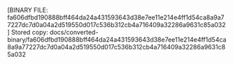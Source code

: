 [BINARY FILE: fa606dfbd190888bff464da24a431593643d38e7ee11e214e4ff1d54ca8a9a77227dc7d0a04a2d519550d017c536b312cb4a716409a32286a9631c85a032]
Stored copy: docs/converted-binary/fa606dfbd190888bff464da24a431593643d38e7ee11e214e4ff1d54ca8a9a77227dc7d0a04a2d519550d017c536b312cb4a716409a32286a9631c85a032
